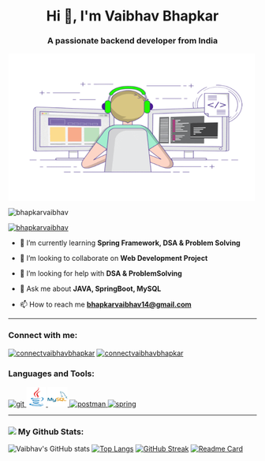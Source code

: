 <h1 align="center">Hi 👋, I'm Vaibhav Bhapkar</h1>
<h3 align="center">A passionate backend developer from India</h3>

<!-- GIF -->
<img align="center" height="300" width="500" src="https://raw.githubusercontent.com/mikonoid/mikonoid/main/images/gifs/coder3.gif" />


<p align="left"> <img src="https://komarev.com/ghpvc/?username=bhapkarvaibhav&label=Profile%20views&color=0e75b6&style=flat" alt="bhapkarvaibhav" /> </p>
<p align="left"> <a href="https://github.com/ryo-ma/github-profile-trophy"><img src="https://github-profile-trophy.vercel.app/?username=bhapkarvaibhav" alt="bhapkarvaibhav" /></a> </p>

- 🌱 I’m currently learning **Spring Framework, DSA & Problem Solving**

- 👯 I’m looking to collaborate on **Web Development Project**

- 🤝 I’m looking for help with **DSA & ProblemSolving**

- 💬 Ask me about **JAVA, SpringBoot, MySQL**

- 📫 How to reach me **bhapkarvaibhav14@gmail.com**
---
<!-- ConnectWithMe -->
<h3 align="left">Connect with me:</h3>
<p align="left">
<a href="https://linkedin.com/in/connectvaibhavbhapkar" target="blank"><img align="center" src="https://raw.githubusercontent.com/rahuldkjain/github-profile-readme-generator/master/src/images/icons/Social/linked-in-alt.svg" alt="connectvaibhavbhapkar" height="30" width="40" /></a>
<a href="mailto:bhapkarvaibhav14@gmail.com" target="blank"><img align="center" src="https://images.icon-icons.com/2631/PNG/512/gmail_new_logo_icon_159149.png" alt="connectvaibhavbhapkar" height="30" width="40" /></a>
</p>

<!--Languages and Tools -->
<h3 align="left">Languages and Tools:</h3>
<p align="left">
  <a href="https://git-scm.com/" target="_blank" rel="noreferrer"> <img src="https://www.vectorlogo.zone/logos/git-scm/git-scm-icon.svg" alt="git" width="40" height="40"/> </a>
  <a href="https://www.java.com" target="_blank" rel="noreferrer"> <img src="https://raw.githubusercontent.com/devicons/devicon/master/icons/java/java-original.svg" alt="java" width="40" height="40"/> </a>
  <a href="https://www.mysql.com/" target="_blank" rel="noreferrer"> <img src="https://raw.githubusercontent.com/devicons/devicon/master/icons/mysql/mysql-original-wordmark.svg" alt="mysql" width="40" height="40"/> </a>
  <a href="https://www.postman.com/" target="_blank" rel="noreferrer"> <img src="https://www.vectorlogo.zone/logos/getpostman/getpostman-ar21.svg" alt="postman" width="100" height="40"/> </a>
  <a href="https://spring.io/" target="_blank" rel="noreferrer"> <img src="https://www.vectorlogo.zone/logos/springio/springio-icon.svg" alt="spring" width="40" height="40"/> </a>
</p>


---

<!-- MyGitHub Stats Live -->
### <img src='https://media1.giphy.com/media/du3J3cXyzhj75IOgvA/giphy.gif?cid=ecf05e47x2g034i9pzwtzzsd3xgg2w9nr94t4tflbbgo3008&rid=giphy.gif' width='25' /> My Github Stats:
![Vaibhav's GitHub stats](https://github-readme-stats.vercel.app/api?username=bhapkarvaibhav&theme=dark&show_icons=true)
[![Top Langs](https://github-readme-stats.vercel.app/api/top-langs/?username=bhapkarvaibhav&layout=compact&theme=dark&show_icons=true)](https://github.com/anuraghazra/github-readme-stats)
[![GitHub Streak](https://github-readme-streak-stats.herokuapp.com/?user=bhapkarvaibhav&theme=dark)](https://git.io/streak-stats)
[![Readme Card](https://github-readme-stats.vercel.app/api/pin/?username=bhapkarvaibhav&repo=bhapkarvaibhav&layout=compact&theme=dark&show_icons=true)](https://github.com/bhapkarvaibhav/bhapkarvaibhav)
<!-- MyGitHub Stats Live -->



<!--- MyGithub stats commented >
<h3 align="left">My GitHub Stats:</h3>
<p><img align="left" src="https://github-readme-stats.vercel.app/api/top-langs?username=bhapkarvaibhav&show_icons=true&locale=en&layout=compact" alt="bhapkarvaibhav" /></p>
<p>&nbsp;<img align="center" src="https://github-readme-stats.vercel.app/api?username=bhapkarvaibhav&show_icons=true&locale=en" alt="bhapkarvaibhav" /></p>
<p><img align="center" src="https://github-readme-streak-stats.herokuapp.com/?user=bhapkarvaibhav&" alt="bhapkarvaibhav" /></p>
<!--- MyGithub stats commented >
